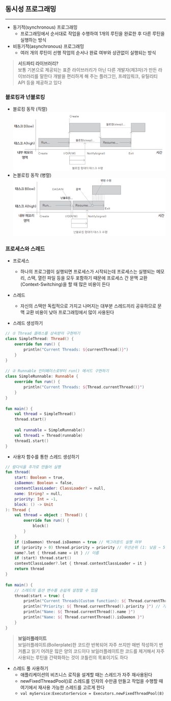 ## 동시성 프로그래밍

---

- 동기적(synchronous) 프로그래밍
  - 프로그래밍에서 순서대로 작업을 수행하여 1개의 루틴을 완료한 후 다른 루틴을 실행하는 방식
- 비동기적(asynchronous) 프로그래밍
  - 여러 개의 루틴이 선행 작업의 순서나 완료 여부와 상관없이 실행되는 방식

> **서드파티 라이브러리?**<br>
> 보통 기본으로 제공되는 표준 라이브러리가 아닌 다른 개발자(제3자)가 만든 라이브러리를 말한다
> 개발을 편리하게 해 주는 플러그인, 프레임워크, 유틸리티 API 등을 제공하고 있다

### 블로킹과 넌블로킹
- 블로킹 동작 (직렬)
  ![img.png](img.png)
- 논블로킹 동작 (병렬)
  ![img_1.png](img_1.png)

### 프로세스와 스레드
- 프로세스
  - 하나의 프로그램이 실행되면 프로세스가 시작되는데 프로세스는 실행되는 메모리, 스택, 열린 파일 등을 모두 포함하기 때문에 프로세스 간 문맥 교환(Context-Switching)을 할 때 많은 비용이 든다
- 스레드
  - 자신의 스택만 독립적으로 가지고 나머지는 대부분 스레드끼리 공유하므로 문맥 교환 비용이 낮아 프로그래밍에서 많이 사용된다


- 스레드 생성하기
```kotlin
// ① Thread 클래스를 상속받아 구현하기
class SimpleThread: Thread() {
    override fun run() {
        println("Current Threads: ${currentThread()}")
    }
}

// ② Runnable 인터페이스로부터 run() 메서드 구현하기
class SimpleRunnable: Runnable {
    override fun run() {
        println("Current Threads: ${Thread.currentThread()}")
    }
}

fun main() {
    val thread = SimpleThread()
    thread.start()

    val runnable = SimpleRunnable()
    val thread1 = Thread(runnable)
    thread1.start()
}
```
- 사용자 함수를 통한 스레드 생성하기
```kotlin
// 람다식을 추가로 만들어 실행
fun thread(
    start: Boolean = true,
    isDaemon: Boolean = false,
    contextClassLoader: ClassLoader? = null,
    name: String? = null,
    priority: Int = -1, 
    block: () -> Unit
): Thread {
    val thread = object : Thread() {
        override fun run() {
            block()
        }
    }
    if (isDaemon) thread.isDaemon = true // 백그라운드 실행 여부
    if (priority > 0) thread.priority = priority // 우선순위 (1: 낮음 ~ 5: 보통 ~ 10: 높음)
    name?.let { thread.name = it } // 이름
    if (start) thread.start()
    contextClassLoader?.let { thread.contextClassLoader = it }
    return thread
}

fun main() {
    // 스레드의 옵션 변수를 손쉽게 설정할 수 있음
    thread(start = true) {
        println("Current Threads(Custom function): ${ Thread.currentThread() }")
        println("Priority: ${ Thread.currentThread().priority }") // 기본값은 5
        println("Name: ${ Thread.currentThread().name }")
        println("Name: ${ Thread.currentThread().isDaemon }")
    }
}
```

> **보일러플레이트**<br>
> 보일러플레이트(Boilerplate)한 코드란 반복되어 자주 쓰지만 매번 작성하기 번거롭고 읽기 어려운 많은 양의 코드이다
> 보일러플레이트한 코드를 제거해서 자주 사용되는 루틴을 간략화하는 것이 코틀린의 목표이기도 하다

- 스레드 풀 사용하기
  - 애플리케이션의 비즈니스 로직을 설계할 때는 스레드가 자주 재사용된다
  - newFixedThreadPool()로 스레드를 인자의 수만큼 만들고 작업을 수행할 때 여기에서 재사용 가능한 스레드를 고르게 한다
  - `val myService:ExecutorService = Executors.newFixedThreadPool(8)`
